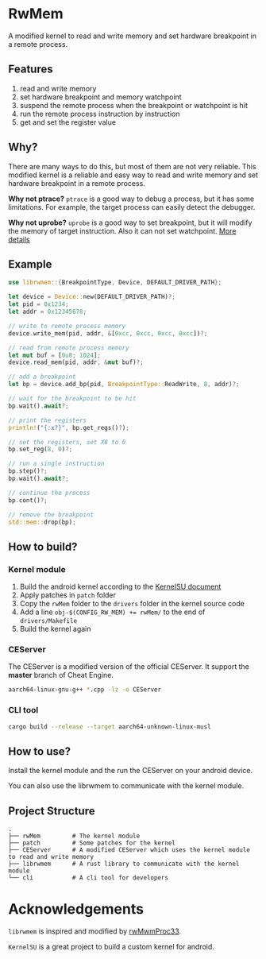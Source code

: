 # RwMem

A modified kernel to read and write memory and set hardware breakpoint in a remote process.

## Features

1. read and write memory
2. set hardware breakpoint and memory watchpoint
3. suspend the remote process when the breakpoint or watchpoint is hit
4. run the remote process instruction by instruction
5. get and set the register value

## Why?

There are many ways to do this, but most of them are not very reliable. This modified kernel is a reliable and easy way to read and write memory and set hardware breakpoint in a remote process.

**Why not ptrace?** `ptrace` is a good way to debug a process, but it has some limitations. For example, the target process can easily detect the debugger.

**Why not uprobe?** `uprobe` is a good way to set breakpoint, but it will modify the memory of target instruction. Also it can not set watchpoint. [More details](https://www.cnxct.com/defeating-ebpf-uprobe-monitoring/#ftoc-heading-14)

## Example

```rust
use librwmem::{BreakpointType, Device, DEFAULT_DRIVER_PATH};

let device = Device::new(DEFAULT_DRIVER_PATH)?;
let pid = 0x1234;
let addr = 0x12345678;

// write to remote process memory
device.write_mem(pid, addr, &[0xcc, 0xcc, 0xcc, 0xcc])?;

// read from remote process memory
let mut buf = [0u8; 1024];
device.read_mem(pid, addr, &mut buf)?;

// add a breakpoint
let bp = device.add_bp(pid, BreakpointType::ReadWrite, 8, addr)?;

// wait for the breakpoint to be hit
bp.wait().await?;

// print the registers
println!("{:x?}", bp.get_regs()?);

// set the registers, set X8 to 0
bp.set_reg(8, 0)?;

// run a single instruction
bp.step()?;
bp.wait().await?;

// continue the process
bp.cont()?;

// remove the breakpoint
std::mem::drop(bp);
```

## How to build?

### Kernel module

1. Build the android kernel according to the [KernelSU document](https://kernelsu.org/guide/how-to-build.html)
2. Apply patches in `patch` folder
3. Copy the `rwMem` folder to the `drivers` folder in the kernel source code
4. Add a line `obj-$(CONFIG_RW_MEM) += rwMem/` to the end of `drivers/Makefile`
5. Build the kernel again

### CEServer

The CEServer is a modified version of the official CEServer. It support the **master** branch of Cheat Engine.

```bash
aarch64-linux-gnu-g++ *.cpp -lz -o CEServer
```

### CLI tool

```bash
cargo build --release --target aarch64-unknown-linux-musl
```

## How to use?

Install the kernel module and the run the CEServer on your android device.

You can also use the librwmem to communicate with the kernel module.

## Project Structure

```
.
├── rwMem         # The kernel module
├── patch         # Some patches for the kernel
├── CEServer      # A modified CEServer which uses the kernel module to read and write memory
├── librwmem      # A rust library to communicate with the kernel module
└── cli           # A cli tool for developers
```

# Acknowledgements

`librwmem` is inspired and modified by [rwMwmProc33](https://github.com/abcz316/rwProcMem33).

`KernelSU` is a great project to build a custom kernel for android.
